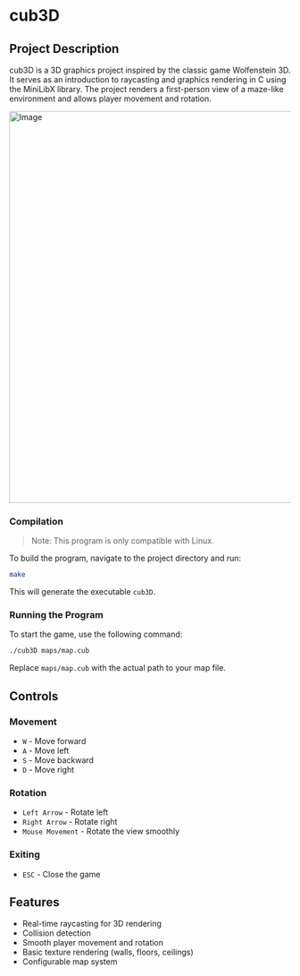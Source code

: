 # cub3D

## Project Description
cub3D is a 3D graphics project inspired by the classic game Wolfenstein 3D. It serves as an introduction to raycasting and graphics rendering in C using the MiniLibX library. The project renders a first-person view of a maze-like environment and allows player movement and rotation.   

<img width="700" alt="Image" src="https://github.com/user-attachments/assets/8ea13e1e-3ba2-4e50-a9cb-abfdce12cb98" />

### Compilation
> Note: This program is only compatible with Linux.   

To build the program, navigate to the project directory and run:
```sh
make
```
This will generate the executable `cub3D`.

### Running the Program
To start the game, use the following command:
```sh
./cub3D maps/map.cub
```
Replace `maps/map.cub` with the actual path to your map file.

## Controls
### Movement
- `W` - Move forward
- `A` - Move left
- `S` - Move backward
- `D` - Move right

### Rotation
- `Left Arrow` - Rotate left
- `Right Arrow` - Rotate right
- `Mouse Movement` - Rotate the view smoothly

### Exiting
- `ESC` - Close the game

## Features
- Real-time raycasting for 3D rendering
- Collision detection
- Smooth player movement and rotation
- Basic texture rendering (walls, floors, ceilings)
- Configurable map system

